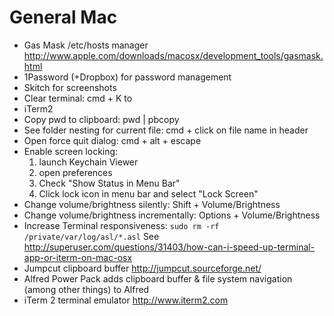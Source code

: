 General Mac
===========

* Gas Mask /etc/hosts manager http://www.apple.com/downloads/macosx/development_tools/gasmask.html
* 1Password (+Dropbox) for password management
* Skitch for screenshots
* Clear terminal: cmd + K to
* iTerm2
* Copy pwd to clipboard: pwd | pbcopy
* See folder nesting for current file: cmd + click on file name in header
* Open force quit dialog: cmd + alt + escape
* Enable screen locking:
  1. launch Keychain Viewer
  2. open preferences
  3. Check "Show Status in Menu Bar"
  4. Click lock icon in menu bar and select "Lock Screen"
* Change volume/brightness silently: Shift + Volume/Brightness
* Change volume/brightness incrementally: Options + Volume/Brightness
* Increase Terminal responsiveness: `sudo rm -rf /private/var/log/asl/*.asl` See http://superuser.com/questions/31403/how-can-i-speed-up-terminal-app-or-iterm-on-mac-osx
* Jumpcut clipboard buffer http://jumpcut.sourceforge.net/
* Alfred Power Pack adds clipboard buffer & file system navigation (among other things) to Alfred
* iTerm 2 terminal emulator http://www.iterm2.com

